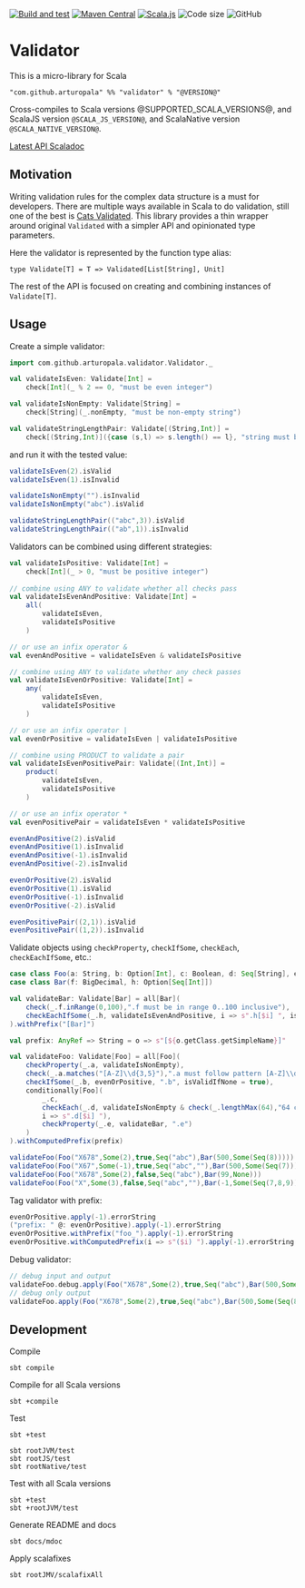 [![Build and test](https://github.com/arturopala/validator/actions/workflows/build.yml/badge.svg)](https://github.com/arturopala/validator/actions/workflows/build.yml)
[![Maven Central](https://img.shields.io/maven-central/v/com.github.arturopala/validator_2.13.svg?label=Maven%20Central)](https://search.maven.org/search?q=g:%22com.github.arturopala%22%20AND%20a:%22validator_2.13%22)
[![Scala.js](https://www.scala-js.org/assets/badges/scalajs-1.7.0.svg)](https://www.scala-js.org)
![Code size](https://img.shields.io/github/languages/code-size/arturopala/validator)
![GitHub](https://img.shields.io/github/license/arturopala/validator)

Validator
===

This is a micro-library for Scala

    "com.github.arturopala" %% "validator" % "@VERSION@"

Cross-compiles to Scala versions @SUPPORTED_SCALA_VERSIONS@, 
and ScalaJS version `@SCALA_JS_VERSION@`, and ScalaNative version `@SCALA_NATIVE_VERSION@`.

[Latest API Scaladoc](https://arturopala.github.io/validator/latest/api/com/github/arturopala/validator/index.html)

Motivation
---
Writing validation rules for the complex data structure is a must for developers. There are multiple ways available in Scala to do validation, still one of the best is [Cats Validated](https://typelevel.org/cats/datatypes/validated.html). This library provides a thin wrapper around original `Validated` with a simpler API and opinionated type parameters. 

Here the validator is represented by the function type alias:

    type Validate[T] = T => Validated[List[String], Unit]

The rest of the API is focused on creating and combining instances of `Validate[T]`.

Usage
---

Create a simple validator:
```scala mdoc:silent
import com.github.arturopala.validator.Validator._

val validateIsEven: Validate[Int] = 
    check[Int](_ % 2 == 0, "must be even integer")

val validateIsNonEmpty: Validate[String] = 
    check[String](_.nonEmpty, "must be non-empty string") 

val validateStringLengthPair: Validate[(String,Int)] = 
    check[(String,Int)]({case (s,l) => s.length() == l}, "string must be of expected length")
```

and run it with the tested value:
```scala mdoc
validateIsEven(2).isValid
validateIsEven(1).isInvalid

validateIsNonEmpty("").isInvalid
validateIsNonEmpty("abc").isValid

validateStringLengthPair(("abc",3)).isValid
validateStringLengthPair(("ab",1)).isInvalid
```

Validators can be combined using different strategies:
```scala mdoc:silent
val validateIsPositive: Validate[Int] = 
    check[Int](_ > 0, "must be positive integer")
 
// combine using ANY to validate whether all checks pass
val validateIsEvenAndPositive: Validate[Int] = 
    all(
        validateIsEven, 
        validateIsPositive
    )

// or use an infix operator &
val evenAndPositive = validateIsEven & validateIsPositive  

// combine using ANY to validate whether any check passes
val validateIsEvenOrPositive: Validate[Int] = 
    any(
        validateIsEven, 
        validateIsPositive
    )

// or use an infix operator |
val evenOrPositive = validateIsEven | validateIsPositive 

// combine using PRODUCT to validate a pair
val validateIsEvenPositivePair: Validate[(Int,Int)] = 
    product(
        validateIsEven, 
        validateIsPositive
    )

// or use an infix operator *
val evenPositivePair = validateIsEven * validateIsPositive 

```
```scala mdoc
evenAndPositive(2).isValid
evenAndPositive(1).isInvalid
evenAndPositive(-1).isInvalid
evenAndPositive(-2).isInvalid

evenOrPositive(2).isValid
evenOrPositive(1).isValid
evenOrPositive(-1).isInvalid
evenOrPositive(-2).isValid

evenPositivePair((2,1)).isValid
evenPositivePair((1,2)).isInvalid
```

Validate objects using `checkProperty`, `checkIfSome`, `checkEach`, `checkEachIfSome`, etc.:
```scala mdoc:silent
case class Foo(a: String, b: Option[Int], c: Boolean, d: Seq[String], e: Bar)
case class Bar(f: BigDecimal, h: Option[Seq[Int]])

val validateBar: Validate[Bar] = all[Bar](
    check(_.f.inRange(0,100),".f must be in range 0..100 inclusive"),
    checkEachIfSome(_.h, validateIsEvenAndPositive, i => s".h[$i] ", isValidIfNone = false)
).withPrefix("[Bar]")

val prefix: AnyRef => String = o => s"[${o.getClass.getSimpleName}]"

val validateFoo: Validate[Foo] = all[Foo](
    checkProperty(_.a, validateIsNonEmpty),
    check(_.a.matches("[A-Z]\\d{3,5}"),".a must follow pattern [A-Z]\\d{3,5}"),
    checkIfSome(_.b, evenOrPositive, ".b", isValidIfNone = true),
    conditionally[Foo](
        _.c,
        checkEach(_.d, validateIsNonEmpty & check(_.lengthMax(64),"64 characters maximum"), 
        i => s".d[$i] "),
        checkProperty(_.e, validateBar, ".e")
    )
).withComputedPrefix(prefix)
```
```scala mdoc 
validateFoo(Foo("X678",Some(2),true,Seq("abc"),Bar(500,Some(Seq(8)))))
validateFoo(Foo("X67",Some(-1),true,Seq("abc",""),Bar(500,Some(Seq(7)))))
validateFoo(Foo("X678",Some(2),false,Seq("abc"),Bar(99,None)))
validateFoo(Foo("X",Some(3),false,Seq("abc",""),Bar(-1,Some(Seq(7,8,9)))))
```

Tag validator with prefix:
```scala mdoc
evenOrPositive.apply(-1).errorString
("prefix: " @: evenOrPositive).apply(-1).errorString
evenOrPositive.withPrefix("foo_").apply(-1).errorString
evenOrPositive.withComputedPrefix(i => s"($i) ").apply(-1).errorString
```

Debug validator:
```scala mdoc
// debug input and output
validateFoo.debug.apply(Foo("X678",Some(2),true,Seq("abc"),Bar(500,Some(Seq(8)))))
// debug only output
validateFoo.apply(Foo("X678",Some(2),true,Seq("abc"),Bar(500,Some(Seq(8))))).debug
```

Development
---

Compile

    sbt compile

Compile for all Scala versions

    sbt +compile

Test

    sbt +test

    sbt rootJVM/test
    sbt rootJS/test
    sbt rootNative/test

Test with all Scala versions

    sbt +test
    sbt +rootJVM/test


Generate README and docs

    sbt docs/mdoc

Apply scalafixes

    sbt rootJMV/scalafixAll    
